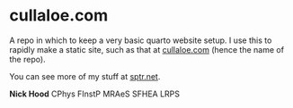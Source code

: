 # cullaloe.com

A repo in which to keep a very basic quarto website setup. I use this to rapidly make a static site, such as that at [cullaloe.com](https://cullaloe.com) (hence the name of the repo).

You can see more of my stuff at [sptr.net](https://sptr.net).


**Nick Hood** CPhys FInstP MRAeS SFHEA LRPS
